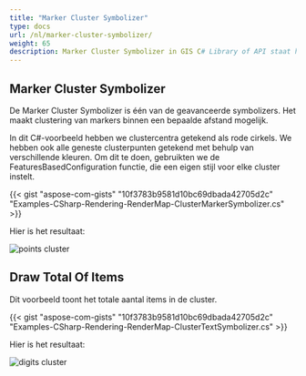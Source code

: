 ```yaml
---
title: "Marker Cluster Symbolizer"
type: docs
url: /nl/marker-cluster-symbolizer/
weight: 65
description: Marker Cluster Symbolizer in GIS C# Library of API staat het mogelijk maken van clustering van markers binnen een gespecificeerde afstand toe.
---
```


## **Marker Cluster Symbolizer**
De Marker Cluster Symbolizer is één van de geavanceerde symbolizers. Het maakt clustering van markers binnen een bepaalde afstand mogelijk.

In dit C#-voorbeeld hebben we clustercentra getekend als rode cirkels. We hebben ook alle geneste clusterpunten getekend met behulp van verschillende kleuren. Om dit te doen, gebruikten we de FeaturesBasedConfiguration functie, die een eigen stijl voor elke cluster instelt.

{{< gist "aspose-com-gists" "10f3783b9581d10bc69dbada42705d2c" "Examples-CSharp-Rendering-RenderMap-ClusterMarkerSymbolizer.cs" >}}

Hier is het resultaat:

![points cluster](points-cluster.png)

## **Draw Total Of Items**

Dit voorbeeld toont het totale aantal items in de cluster.

{{< gist "aspose-com-gists" "10f3783b9581d10bc69dbada42705d2c" "Examples-CSharp-Rendering-RenderMap-ClusterTextSymbolizer.cs" >}}

Hier is het resultaat:

![digits cluster](digits-cluster.png)
